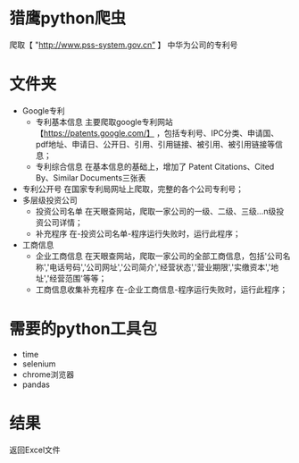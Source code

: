 # 猎鹰python爬虫
爬取【 "http://www.pss-system.gov.cn” 】 中华为公司的专利号

# 文件夹
- Google专利
  * 专利基本信息
    主要爬取google专利网站 【https://patents.google.com/】 ，包括专利号、IPC分类、申请国、pdf地址、申请日、公开日、引用、引用链接、被引用、被引用链接等信息；
  * 专利综合信息
    在基本信息的基础上，增加了 Patent Citations、Cited By、Similar Documents三张表
- 专利公开号
  在国家专利局网址上爬取，完整的各个公司专利号；
- 多层级投资公司
  * 投资公司名单
  在天眼查网站，爬取一家公司的一级、二级、三级...n级投资公司详情；
  * 补充程序
  在-投资公司名单-程序运行失败时，运行此程序；
- 工商信息
  * 企业工商信息
  在天眼查网站，爬取一家公司的全部工商信息，包括'公司名称','电话号码','公司网址','公司简介','经营状态','营业期限','实缴资本','地址','经营范围'等等；
  * 工商信息收集补充程序
   在-企业工商信息-程序运行失败时，运行此程序；
  

# 需要的python工具包
* time
* selenium
* chrome浏览器
* pandas

# 结果
返回Excel文件
